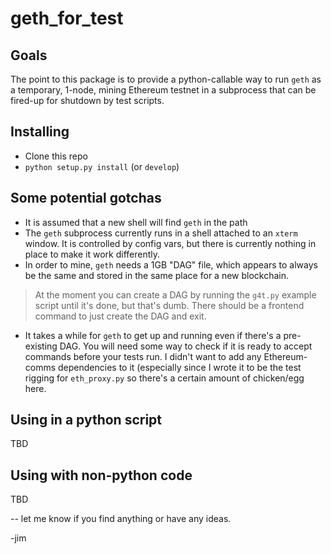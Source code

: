 # geth_for_test #

## Goals ##

The point to this package is to provide a python-callable way to run `geth` as a temporary, 1-node, mining Ethereum testnet in a subprocess that can be fired-up for shutdown by test scripts.

## Installing ##

- Clone this repo
- `python setup.py install` (or `develop`)

## Some potential gotchas ##

- It is assumed that a new shell will find `geth` in the path
- The `geth` subprocess currently runs in a shell attached to an `xterm` window. It is controlled by config vars, but there is currently nothing in place to make it work differently.
- In order to mine, `geth` needs a 1GB "DAG" file, which appears to always be the same and stored in the same place for a new blockchain. 
 
> At the moment you can create a DAG by running the `g4t.py` example script until it's done, but that's dumb. There should be a frontend command to just create the DAG and exit.

- It takes a while for `geth` to get up and running even if there's a pre-existing DAG. You will need some way to check if it is ready to accept commands before your tests run. I didn't want to add any Ethereum-comms dependencies to it (especially since I wrote it to be the test rigging for `eth_proxy.py` so there's a certain amount of chicken/egg here.

## Using in a python script ##

TBD

## Using with non-python code ##

TBD

--
let me know if you find anything or have any ideas.

-jim


